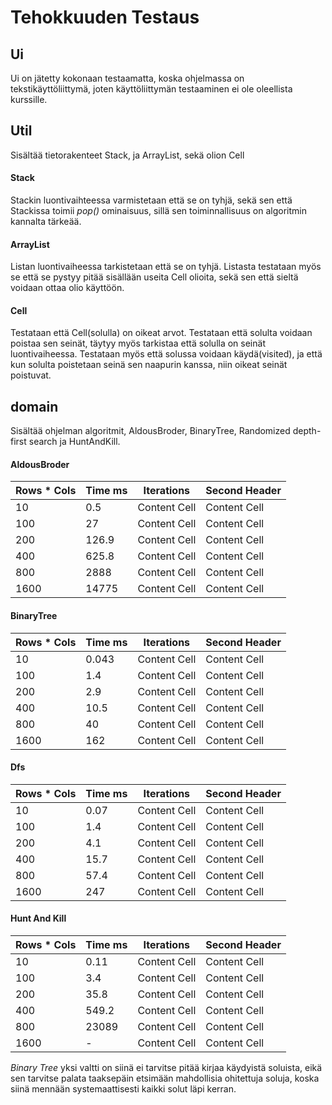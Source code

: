 # Tehokkuuden Testaus

## Ui
Ui on jätetty kokonaan testaamatta, koska ohjelmassa on tekstikäyttöliittymä, joten käyttöliittymän testaaminen ei ole oleellista kurssille.

## Util
Sisältää tietorakenteet Stack, ja ArrayList, sekä olion Cell
#### Stack
Stackin luontivaihteessa varmistetaan että se on tyhjä, sekä sen että Stackissa toimii *pop()* ominaisuus, sillä sen toiminnallisuus on algoritmin kannalta tärkeää.

#### ArrayList
Listan luontivaiheessa tarkistetaan että se on tyhjä. Listasta testataan myös se että se pystyy pitää sisällään useita Cell olioita, sekä sen että sieltä voidaan ottaa olio käyttöön.

#### Cell
Testataan että Cell(solulla) on oikeat arvot. Testataan että solulta voidaan poistaa sen seinät, täytyy myös tarkistaa että solulla on seinät luontivaiheessa. Testataan myös että solussa voidaan käydä(visited), ja että kun solulta poistetaan seinä sen naapurin kanssa, niin oikeat seinät poistuvat.

## domain
Sisältää ohjelman algoritmit, AldousBroder, BinaryTree, Randomized depth-first search ja HuntAndKill.

#### AldousBroder
|  Rows * Cols  | Time ms       | Iterations    | Second Header |  
| ------------- | ------------- | ------------- | ------------- |
| 10            | 0.5           | Content Cell  | Content Cell  |
| 100           | 27            | Content Cell  | Content Cell  |
| 200           | 126.9         | Content Cell  | Content Cell  |
| 400           | 625.8         | Content Cell  | Content Cell  |
| 800           | 2888          | Content Cell  | Content Cell  |
|1600           | 14775         | Content Cell  | Content Cell  |


#### BinaryTree
|  Rows * Cols  | Time ms       | Iterations    | Second Header |  
| ------------- | ------------- | ------------- | ------------- |
| 10            | 0.043           | Content Cell  | Content Cell  |
| 100           | 1.4          | Content Cell  | Content Cell  |
| 200           | 2.9         | Content Cell  | Content Cell  |
| 400           | 10.5          | Content Cell  | Content Cell  |
| 800           | 40            | Content Cell  | Content Cell  |
|1600           | 162           | Content Cell  | Content Cell  |



#### Dfs
|  Rows * Cols  | Time ms       | Iterations    | Second Header |  
| ------------- | ------------- | ------------- | ------------- |
| 10            | 0.07           | Content Cell  | Content Cell  |
| 100           | 1.4           | Content Cell  | Content Cell  |
| 200           | 4.1          | Content Cell  | Content Cell  |
| 400           | 15.7          | Content Cell  | Content Cell  |
| 800           | 57.4          | Content Cell  | Content Cell  |
|1600           | 247          | Content Cell  | Content Cell  |

#### Hunt And Kill
|  Rows * Cols  | Time ms       | Iterations    | Second Header |  
| ------------- | ------------- | ------------- | ------------- |
| 10            | 0.11          | Content Cell  | Content Cell  |
| 100           | 3.4          | Content Cell  | Content Cell  |
| 200           | 35.8         | Content Cell  | Content Cell  |
| 400           | 549.2         | Content Cell  | Content Cell  |
| 800           | 23089         | Content Cell  | Content Cell  |
|1600           | -         | Content Cell  | Content Cell  |

*Binary Tree* yksi valtti on siinä ei tarvitse pitää kirjaa käydyistä soluista, eikä sen tarvitse palata taaksepäin etsimään mahdollisia ohitettuja soluja,
koska siinä mennään systemaattisesti kaikki solut läpi kerran.
